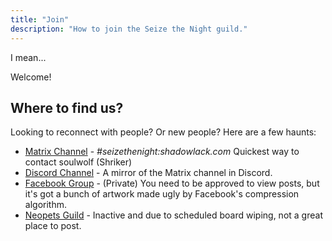 ```yaml
---
title: "Join"
description: "How to join the Seize the Night guild."
---
```


I mean...

Welcome!

## Where to find us?

Looking to reconnect with people? Or new people? Here are a few haunts:

* [Matrix Channel](https://matrix.to/#/#seizethenight:shadowlack.com) - *\#seizethenight:shadowlack.com* Quickest way to contact soulwolf (Shriker)
* [Discord Channel](https://discord.gg/5awPT2s) - A mirror of the Matrix channel in Discord.
* [Facebook Group](https://www.facebook.com/groups/seizethenightneopets) - (Private) You need to be approved to view posts, but it's got a bunch of artwork made ugly by Facebook's compression algorithm.
* [Neopets Guild](http://www.neopets.com/guilds/guild.phtml?id=171854) - Inactive and due to scheduled board wiping, not a great place to post.
